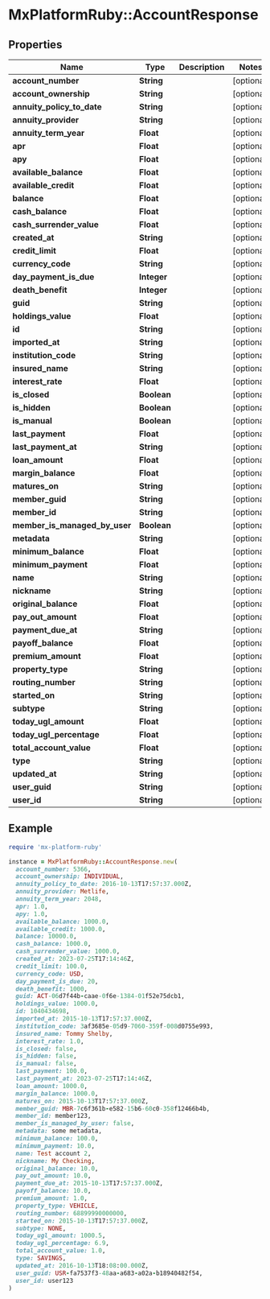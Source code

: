 # MxPlatformRuby::AccountResponse

## Properties

| Name | Type | Description | Notes |
| ---- | ---- | ----------- | ----- |
| **account_number** | **String** |  | [optional] |
| **account_ownership** | **String** |  | [optional] |
| **annuity_policy_to_date** | **String** |  | [optional] |
| **annuity_provider** | **String** |  | [optional] |
| **annuity_term_year** | **Float** |  | [optional] |
| **apr** | **Float** |  | [optional] |
| **apy** | **Float** |  | [optional] |
| **available_balance** | **Float** |  | [optional] |
| **available_credit** | **Float** |  | [optional] |
| **balance** | **Float** |  | [optional] |
| **cash_balance** | **Float** |  | [optional] |
| **cash_surrender_value** | **Float** |  | [optional] |
| **created_at** | **String** |  | [optional] |
| **credit_limit** | **Float** |  | [optional] |
| **currency_code** | **String** |  | [optional] |
| **day_payment_is_due** | **Integer** |  | [optional] |
| **death_benefit** | **Integer** |  | [optional] |
| **guid** | **String** |  | [optional] |
| **holdings_value** | **Float** |  | [optional] |
| **id** | **String** |  | [optional] |
| **imported_at** | **String** |  | [optional] |
| **institution_code** | **String** |  | [optional] |
| **insured_name** | **String** |  | [optional] |
| **interest_rate** | **Float** |  | [optional] |
| **is_closed** | **Boolean** |  | [optional] |
| **is_hidden** | **Boolean** |  | [optional] |
| **is_manual** | **Boolean** |  | [optional] |
| **last_payment** | **Float** |  | [optional] |
| **last_payment_at** | **String** |  | [optional] |
| **loan_amount** | **Float** |  | [optional] |
| **margin_balance** | **Float** |  | [optional] |
| **matures_on** | **String** |  | [optional] |
| **member_guid** | **String** |  | [optional] |
| **member_id** | **String** |  | [optional] |
| **member_is_managed_by_user** | **Boolean** |  | [optional] |
| **metadata** | **String** |  | [optional] |
| **minimum_balance** | **Float** |  | [optional] |
| **minimum_payment** | **Float** |  | [optional] |
| **name** | **String** |  | [optional] |
| **nickname** | **String** |  | [optional] |
| **original_balance** | **Float** |  | [optional] |
| **pay_out_amount** | **Float** |  | [optional] |
| **payment_due_at** | **String** |  | [optional] |
| **payoff_balance** | **Float** |  | [optional] |
| **premium_amount** | **Float** |  | [optional] |
| **property_type** | **String** |  | [optional] |
| **routing_number** | **String** |  | [optional] |
| **started_on** | **String** |  | [optional] |
| **subtype** | **String** |  | [optional] |
| **today_ugl_amount** | **Float** |  | [optional] |
| **today_ugl_percentage** | **Float** |  | [optional] |
| **total_account_value** | **Float** |  | [optional] |
| **type** | **String** |  | [optional] |
| **updated_at** | **String** |  | [optional] |
| **user_guid** | **String** |  | [optional] |
| **user_id** | **String** |  | [optional] |

## Example

```ruby
require 'mx-platform-ruby'

instance = MxPlatformRuby::AccountResponse.new(
  account_number: 5366,
  account_ownership: INDIVIDUAL,
  annuity_policy_to_date: 2016-10-13T17:57:37.000Z,
  annuity_provider: Metlife,
  annuity_term_year: 2048,
  apr: 1.0,
  apy: 1.0,
  available_balance: 1000.0,
  available_credit: 1000.0,
  balance: 10000.0,
  cash_balance: 1000.0,
  cash_surrender_value: 1000.0,
  created_at: 2023-07-25T17:14:46Z,
  credit_limit: 100.0,
  currency_code: USD,
  day_payment_is_due: 20,
  death_benefit: 1000,
  guid: ACT-06d7f44b-caae-0f6e-1384-01f52e75dcb1,
  holdings_value: 1000.0,
  id: 1040434698,
  imported_at: 2015-10-13T17:57:37.000Z,
  institution_code: 3af3685e-05d9-7060-359f-008d0755e993,
  insured_name: Tommy Shelby,
  interest_rate: 1.0,
  is_closed: false,
  is_hidden: false,
  is_manual: false,
  last_payment: 100.0,
  last_payment_at: 2023-07-25T17:14:46Z,
  loan_amount: 1000.0,
  margin_balance: 1000.0,
  matures_on: 2015-10-13T17:57:37.000Z,
  member_guid: MBR-7c6f361b-e582-15b6-60c0-358f12466b4b,
  member_id: member123,
  member_is_managed_by_user: false,
  metadata: some metadata,
  minimum_balance: 100.0,
  minimum_payment: 10.0,
  name: Test account 2,
  nickname: My Checking,
  original_balance: 10.0,
  pay_out_amount: 10.0,
  payment_due_at: 2015-10-13T17:57:37.000Z,
  payoff_balance: 10.0,
  premium_amount: 1.0,
  property_type: VEHICLE,
  routing_number: 68899990000000,
  started_on: 2015-10-13T17:57:37.000Z,
  subtype: NONE,
  today_ugl_amount: 1000.5,
  today_ugl_percentage: 6.9,
  total_account_value: 1.0,
  type: SAVINGS,
  updated_at: 2016-10-13T18:08:00.000Z,
  user_guid: USR-fa7537f3-48aa-a683-a02a-b18940482f54,
  user_id: user123
)
```

